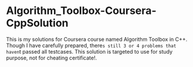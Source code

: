 # Algorithm_Toolbox-Coursera-CppSolution
This is my solutions for Coursera  course named Algorithm Toolbox in C++. 
Though I have carefully prepared, there`s still 3 or 4 problems that haven`t passed all testcases.
This solution is targeted to use for study purpose, not for cheating certificate!.
